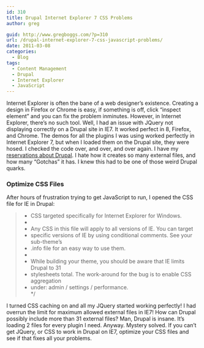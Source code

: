 ```yaml
---
id: 310
title: Drupal Internet Explorer 7 CSS Problems
author: greg

guid: http://www.gregboggs.com/?p=310
url: /drupal-internet-explorer-7-css-javascript-problems/
date: 2011-03-08
categories:
  - Blog
tags:
  - Content Management
  - Drupal
  - Internet Explorer
  - JavaScript
---
```

Internet Explorer is often the bane of a web designer&#8217;s existence. Creating a design in Firefox or Chrome is easy, if something is off, click &#8220;inspect element&#8221; and you can fix the problem inminutes. However, in Internet Explorer, there&#8217;s no such tool. Well, I had an issue with JQuery not displaying correctly on a Drupal site in IE7. It worked perfect in 8, Firefox, and Chrome. The demos for all the plugins I was using worked perfectly in Internet Explorer 7, but when I loaded them on the Drupal site, they were hosed. I checked the code over, and over, and over again. I have my [reservations about Drupal][1]. I hate how it creates so many external files, and how many &#8220;Gotchas&#8221; it has. I knew this had to be one of those weird Drupal quarks.

### Optimize CSS Files

After hours of frustration trying to get JavaScript to run, I opened the CSS file for IE in Drupal:

> * CSS targeted specifically for Internet Explorer for Windows.  
> *  
> * Any CSS in this file will apply to all versions of IE. You can target  
> * specific versions of IE by using conditional comments. See your sub-theme&#8217;s  
> * .info file for an easy way to use them.  
> *  
> * While building your theme, you should be aware that IE limits Drupal to 31  
> * stylesheets total. The work-around for the bug is to enable CSS aggregation  
> * under: admin / settings / performance.  
> */

I turned CSS caching on and all my JQuery started working perfectly! I had overrun the limit for maximum allowed external files in IE7! How can Drupal possibly include more than 31 external files? Man, Drupal is insane. It&#8217;s loading 2 files for every plugin I need. Anyway. Mystery solved. If you can&#8217;t get JQuery, or CSS to work in Drupal on IE7, optimize your CSS files and see if that fixes all your problems.

 [1]: http://www.gregboggs.com/has-drupal-died/ "reservations about Drupal"